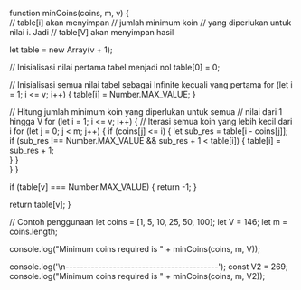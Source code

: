function minCoins(coins, m, v) {  
  // table[i] akan menyimpan
  // jumlah minimum koin
  // yang diperlukan untuk nilai i. Jadi
  // table[V] akan menyimpan hasil

  let table = new Array(v + 1);

  // Inisialisasi nilai pertama tabel menjadi nol
  table[0] = 0;

  // Inisialisasi semua nilai tabel sebagai Infinite kecuali yang pertama
  for (let i = 1; i <= v; i++) {
    table[i] = Number.MAX_VALUE;
  }

  // Hitung jumlah minimum koin yang diperlukan untuk semua
  // nilai dari 1 hingga V
  for (let i = 1; i <= v; i++) {
    // Iterasi semua koin yang lebih kecil dari i
    for (let j = 0; j < m; j++) {
      if (coins[j] <= i) {
        let sub_res = table[i - coins[j]];
        if (sub_res !== Number.MAX_VALUE && sub_res + 1 < table[i]) {
          table[i] = sub_res + 1;  
        }
      }   
    }
  }

  if (table[v] === Number.MAX_VALUE) {
    return -1;
  }

  return table[v];
}

// Contoh penggunaan
let coins = [1, 5, 10, 25, 50, 100];
let V = 146;
let m = coins.length;

console.log("Minimum coins required is " + minCoins(coins, m, V));

console.log('\n------------------------------------------');
const V2 = 269;
console.log("Minimum coins required is " + minCoins(coins, m, V2));
